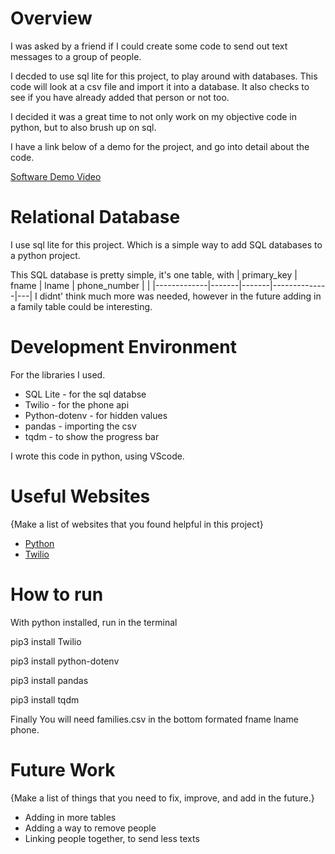 # Overview

I was asked by a friend if I could create some code to send out text messages to a group of people.


I decded to use sql lite for this project, to play around with databases. This code will look at a
csv file and import it into a database. It also checks  to see if you have already added that person
or not too. 

I decided it was a great time to not only work on my objective code in python, but to also brush up on sql.

I have a link below of a demo for the project, and go into detail about the code.

[Software Demo Video](https://youtu.be/zdy7QwyBhfA)

# Relational Database

I use sql lite for this project. Which is a simple way to add SQL databases to a python project.

This SQL database is pretty simple, it's one table, with 
| primary_key | fname | lname | phone_number |   |
|-------------|-------|-------|--------------|---|
I didnt' think much more was needed, however in the future adding in a family table could be interesting.


# Development Environment

For the libraries I used.
* SQL Lite - for the sql databse
* Twilio - for the phone api
* Python-dotenv - for hidden values
* pandas - importing the csv
* tqdm - to show the progress bar


I wrote this code in python, using VScode. 

# Useful Websites

{Make a list of websites that you found helpful in this project}

- [Python](https://www.twilio.com/)
- [Twilio](https://www.python.org/)

# How to run

With python installed, run in the terminal

pip3 install Twilio

pip3 install python-dotenv

pip3 install pandas

pip3 install tqdm

Finally You will need families.csv in the bottom formated fname lname phone. 


# Future Work

{Make a list of things that you need to fix, improve, and add in the future.}

- Adding in more tables
- Adding a way to remove people
- Linking people together, to send less texts
